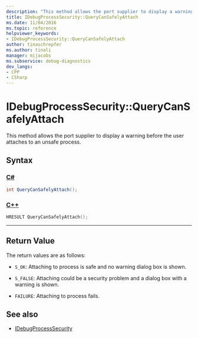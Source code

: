 ```yaml
---
description: "This method allows the port supplier to display a warning before the user attaches to an unsafe process."
title: IDebugProcessSecurity::QueryCanSafelyAttach
ms.date: 11/04/2016
ms.topic: reference
helpviewer_keywords:
- IDebugProcessSecurity::QueryCanSafelyAttach
author: tinaschrepfer
ms.author: tinali
manager: mijacobs
ms.subservice: debug-diagnostics
dev_langs:
- CPP
- CSharp
---
```

# IDebugProcessSecurity::QueryCanSafelyAttach

This method allows the port supplier to display a warning before the user attaches to an unsafe process.

## Syntax

### [C#](#tab/csharp)
```csharp
int QueryCanSafelyAttach();
```
### [C++](#tab/cpp)
```cpp
HRESULT QueryCanSafelyAttach();
```
---

## Return Value
 The return values are as follows:

- `S_OK`: Attaching to process is safe and no warning dialog box is shown.

- `S_FALSE`: Attaching could be a security problem and a dialog box with a warning is shown.

- `FAILURE`: Attaching to process fails.

## See also
- [IDebugProcessSecurity](../../../extensibility/debugger/reference/idebugprocesssecurity.md)
